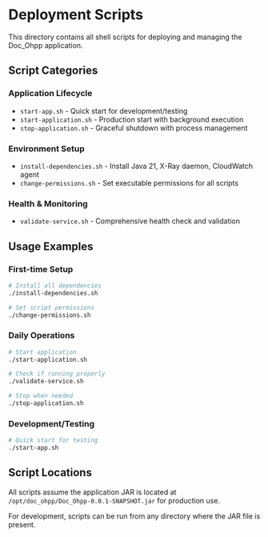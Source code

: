 # Deployment Scripts

This directory contains all shell scripts for deploying and managing the Doc_Ohpp application.

## Script Categories

### Application Lifecycle
- `start-app.sh` - Quick start for development/testing
- `start-application.sh` - Production start with background execution
- `stop-application.sh` - Graceful shutdown with process management

### Environment Setup
- `install-dependencies.sh` - Install Java 21, X-Ray daemon, CloudWatch agent
- `change-permissions.sh` - Set executable permissions for all scripts

### Health & Monitoring  
- `validate-service.sh` - Comprehensive health check and validation

## Usage Examples

### First-time Setup
```bash
# Install all dependencies
./install-dependencies.sh

# Set script permissions
./change-permissions.sh
```

### Daily Operations
```bash
# Start application
./start-application.sh

# Check if running properly
./validate-service.sh

# Stop when needed
./stop-application.sh
```

### Development/Testing
```bash
# Quick start for testing
./start-app.sh
```

## Script Locations

All scripts assume the application JAR is located at `/opt/doc_ohpp/Doc_Ohpp-0.0.1-SNAPSHOT.jar` for production use.

For development, scripts can be run from any directory where the JAR file is present.
